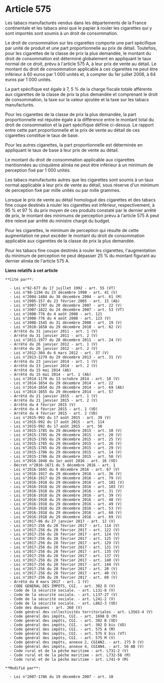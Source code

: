 # Article 575

Les tabacs manufacturés vendus dans les départements de la France continentale et les tabacs ainsi que le papier à rouler les
cigarettes qui y sont importés sont soumis à un droit de consommation. 

Le droit de consommation sur les cigarettes comporte une part spécifique par unité de produit et une part proportionnelle au
prix de détail. Toutefois, pour les cigarettes de la classe de prix la plus demandée, le montant du droit de consommation est
déterminé globalement en appliquant le taux normal de ce droit, prévu à l'article 575 A, à leur prix de vente au détail. Le
montant du droit de consommation applicable à ces cigarettes ne peut être inférieur à 60 euros par 1 000 unités et, à compter
du 1er juillet 2006, à 64 euros par 1 000 unités. 

La part spécifique est égale à 7, 5 % de la charge fiscale totale afférente aux cigarettes de la classe de prix la plus
demandée et comprenant le droit de consommation, la taxe sur la valeur ajoutée et la taxe sur les tabacs manufacturés. 

Pour les cigarettes de la classe de prix la plus demandée, la part proportionnelle est réputée égale à la différence entre le
montant total du droit de consommation et la part spécifique définie ci-dessus. Le rapport entre cette part proportionnelle
et le prix de vente au détail de ces cigarettes constitue le taux de base. 

Pour les autres cigarettes, la part proportionnelle est déterminée en appliquant le taux de base à leur prix de vente au
détail. 

Le montant du droit de consommation applicable aux cigarettes mentionnées au cinquième alinéa ne peut être inférieur à un
minimum de perception fixé par 1 000 unités. 

Les tabacs manufacturés autres que les cigarettes sont soumis à un taux normal applicable à leur prix de vente au détail,
sous réserve d'un minimum de perception fixé par mille unités ou par mille grammes. 

Lorsque le prix de vente au détail homologué des cigarettes et des tabacs fine coupe destinés à rouler les cigarettes est
inférieur, respectivement, à 95 % et 97 % du prix moyen de ces produits constaté par le dernier arrêté de prix, le montant
des minimums de perception prévu à l'article 575 A peut être relevé par arrêté du ministre chargé du budget. 

Pour les cigarettes, le minimum de perception qui résulte de cette augmentation ne peut excéder le montant du droit de
consommation applicable aux cigarettes de la classe de prix la plus demandée. 

Pour les tabacs fine coupe destinés à rouler les cigarettes, l'augmentation du minimum de perception ne peut dépasser 25 % du
montant figurant au dernier alinéa de l'article 575 A.

**Liens relatifs à cet article**

	**Cité par**:

	  - Loi n°92-677 du 17 juillet 1992 - art. 55 (VT)
	  - Loi n°98-1194 du 23 décembre 1998 - art. 41 (V)
	  - Loi n°2004-1484 du 30 décembre 2004 - art. 61 (M)
	  - Loi n°2005-157 du 23 février 2005 - art. 15 (Ab)
	  - Loi n°2007-1787 du 20 décembre 2007 - art. 22 (V)
	  - Loi n°2007-1822 du 24 décembre 2007 - art. 53 (VT)
	  - Loi n°2008-776 du 4 août 2008 - art. 121
	  - Loi n°2008-776 du 4 août 2008 - art. 123 (V)
	  - Loi n°2008-1545 du 31 décembre 2008 - art. 19 (V)
	  - Loi n°2010-1658 du 29 décembre 2010 - art. 82 (V)
	  - Arrêté du 31 janvier 2011 - art. 1 (V)
	  - Arrêté du 31 janvier 2011 - art. 2 (V)
	  - Loi n°2011-1977 du 28 décembre 2011 - art. 24 (V)
	  - Arrêté du 26 janvier 2012 - art. 1 (V)
	  - Arrêté du 26 janvier 2012 - art. 2 (V)
	  - Loi n°2012-304 du 6 mars 2012 - art. 37 (V)
	  - Loi n°2013-1279 du 29 décembre 2013 - art. 31 (V)
	  - Arrêté du 23 janvier 2014 - art. 1 (V)
	  - Arrêté du 23 janvier 2014 - art. 2 (V)
	  - Arrêté du 15 mai 2014 (Ab)
	  - Arrêté du 15 mai 2014 - art. 1 (Ab)
	  - Loi n°2014-1170 du 13 octobre 2014 - art. 18 (V)
	  - Loi n°2014-1654 du 29 décembre 2014 - art. 22
	  - Loi n°2014-1654 du 29 décembre 2014 - art. 69 (Ab)
	  - Loi n°2014-1655 du 29 décembre 2014 - art. 57
	  - Arrêté du 21 janvier 2015 - art. 1 (V)
	  - Arrêté du 21 janvier 2015 - art. 2 (V)
	  - Arrêté du 4 février 2015 (V)
	  - Arrêté du 4 février 2015 - art. 1 (VD)
	  - Arrêté du 4 février 2015 - art. 2 (VD)
	  - Loi n°2015-992 du 17 août 2015 - art. 39 (V)
	  - Loi n°2015-992 du 17 août 2015 - art. 114
	  - Loi n°2015-992 du 17 août 2015 - art. 50
	  - Loi n°2015-1785 du 29 décembre 2015 - art. 10 (V)
	  - Loi n°2015-1785 du 29 décembre 2015 - art. 20 (V)
	  - Loi n°2015-1785 du 29 décembre 2015 - art. 25 (V)
	  - Loi n°2015-1785 du 29 décembre 2015 - art. 26 (V)
	  - Loi n°2015-1785 du 29 décembre 2015 - art. 29 (V)
	  - Loi n°2015-1786 du 29 décembre 2015 - art. 14 (V)
	  - Loi n°2015-1786 du 29 décembre 2015 - art. 50 (V)
	  - Loi n°2016-1048 du 1er août 2016 - art. 16 (VD)
	  - Décret n°2016-1671 du 5 décembre 2016 - art. 1
	  - Loi n°2016-1691 du 9 décembre 2016 - art. 67 (V)
	  - Loi n°2016-1917 du 29 décembre 2016 - art. 36 (V)
	  - Loi n°2016-1917 du 29 décembre 2016 - art. 79 (V)
	  - Loi n°2016-1918 du 29 décembre 2016 - art. 101 (V)
	  - Loi n°2016-1918 du 29 décembre 2016 - art. 103 (V)
	  - Loi n°2016-1918 du 29 décembre 2016 - art. 31 (V)
	  - Loi n°2016-1918 du 29 décembre 2016 - art. 39 (V)
	  - Loi n°2016-1918 du 29 décembre 2016 - art. 48 (V)
	  - Loi n°2016-1918 du 29 décembre 2016 - art. 49 (V)
	  - Loi n°2016-1918 du 29 décembre 2016 - art. 53 (V)
	  - Loi n°2016-1918 du 29 décembre 2016 - art. 60 (V)
	  - Loi n°2016-1918 du 29 décembre 2016 - art. 69 (V)
	  - Loi n°2017-86 du 27 janvier 2017 - art. 12 (V)
	  - Loi n°2017-256 du 28 février 2017 - art. 114 (V)
	  - Loi n°2017-256 du 28 février 2017 - art. 122 (V)
	  - Loi n°2017-256 du 28 février 2017 - art. 124 (V)
	  - Loi n°2017-256 du 28 février 2017 - art. 125 (V)
	  - Loi n°2017-256 du 28 février 2017 - art. 129 (V)
	  - Loi n°2017-256 du 28 février 2017 - art. 131 (V)
	  - Loi n°2017-256 du 28 février 2017 - art. 135 (V)
	  - Loi n°2017-256 du 28 février 2017 - art. 137 (V)
	  - Loi n°2017-256 du 28 février 2017 - art. 140 (V)
	  - Loi n°2017-256 du 28 février 2017 - art. 144 (V)
	  - Loi n°2017-256 du 28 février 2017 - art. 20 (V)
	  - Loi n°2017-256 du 28 février 2017 - art. 40 (V)
	  - Loi n°2017-256 du 28 février 2017 - art. 69 (V)
	  - Arrêté du 8 mars 2017 - art. 1 (V)
	  - CODE GENERAL DES IMPOTS, CGI. - art. 302 D (V)
	  - Code de la sécurité sociale. - art. L131-8 (V)
	  - Code de la sécurité sociale. - art. L137-27 (V)
	  - Code de la sécurité sociale. - art. L241-2 (V)
	  - Code de la sécurité sociale. - art. L862-3 (VD)
	  - Code des douanes - art. 268 (V)
	  - Code général des collectivités territoriales - art. L3563-4 (V)
	  - Code général des impôts, CGI. - art. 1698 D (M)
	  - Code général des impôts, CGI. - art. 302 B (VD)
	  - Code général des impôts, CGI. - art. 302 D bis (VD)
	  - Code général des impôts, CGI. - art. 575 A (M)
	  - Code général des impôts, CGI. - art. 575 E bis (VT)
	  - Code général des impôts, CGI. - art. 575 M (V)
	  - Code général des impôts, annexe 2, CGIAN2. - art. 275 D (V)
	  - Code général des impôts, annexe 4, CGIAN4. - art. 56 AB (V)
	  - Code rural et de la pêche maritime - art. L731-2 (V)
	  - Code rural et de la pêche maritime - art. L732-58 (M)
	  - Code rural et de la pêche maritime - art. L741-9 (M)

	**Modifié par**:

	  - Loi n°2007-1786 du 19 décembre 2007 - art. 10
